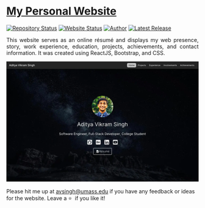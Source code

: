 # <a href="https://www.adityavsingh.com" target="_blank">My Personal Website</a>

[![Repository Status](https://img.shields.io/badge/Repository%20Status-Maintained-dark%20green.svg)](https://github.com/AVS1508/AVS1508.github.io/)
[![Website Status](https://img.shields.io/badge/Website%20Status-Online-green)](https://www.adityavsingh.com)
[![Author](https://img.shields.io/badge/Author-Aditya%20Vikram%20Singh-blue.svg)](https://www.linkedin.com/in/AVS1508/)
[![Latest Release](https://img.shields.io/badge/Latest%20Release-22%20September%202021-yellow.svg)](https://github.com/AVS1508/AVS1508.github.io/commit/master)

 <p align="justify">This website serves as an online résumé and displays my web presence, story, work experience, education, projects, achievements, and contact information. It was created using ReactJS, Bootstrap, and CSS.</p>

![Personal Résume Website](https://raw.githubusercontent.com/AVS1508/AVS1508.github.io/main/website-display.webp)

Please hit me up at avsingh@umass.edu if you have any feedback or ideas for the website. Leave a :star: &nbsp;if you like it!
